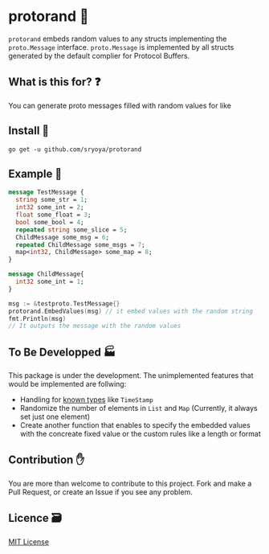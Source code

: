 # protorand 🐙

`protorand` embeds random values to any structs implementing the `proto.Message` interface.
 `proto.Message` is implemented by all structs generated by the default complier for Protocol Buffers.
 
## What is this for? ❓
You can generate proto messages filled with random values for like

## Install 🚀

```
go get -u github.com/sryoya/protorand
```

## Example 🏃

```.proto
message TestMessage {
  string some_str = 1;
  int32 some_int = 2;
  float some_float = 3;
  bool some_bool = 4;
  repeated string some_slice = 5;
  ChildMessage some_msg = 6;
  repeated ChildMessage some_msgs = 7;
  map<int32, ChildMessage> some_map = 8;
}

message ChildMessage{
  int32 some_int = 1;
}
```

```.go
msg := &testproto.TestMessage{}
protorand.EmbedValues(msg) // it embed values with the random string
fmt.Println(msg)
// It outputs the message with the random values
```

## To Be Developped 🏭

This package is under the development. The unimplemented features that would be implemented are follwing:

- Handling for [known types](https://developers.google.com/protocol-buffers/docs/reference/google.protobuf) like `TimeStamp`
- Randomize the number of elements in `List` and `Map` (Currently, it always set just one element)
- Create another function that enables to specify the embedded values with the concreate fixed value or the custom rules like a length or format

## Contribution ✋

You are more than welcome to contribute to this project. Fork and make a Pull Request, or create an Issue if you see any problem.

## Licence 🗃️

[MIT License](./LICENSE)
